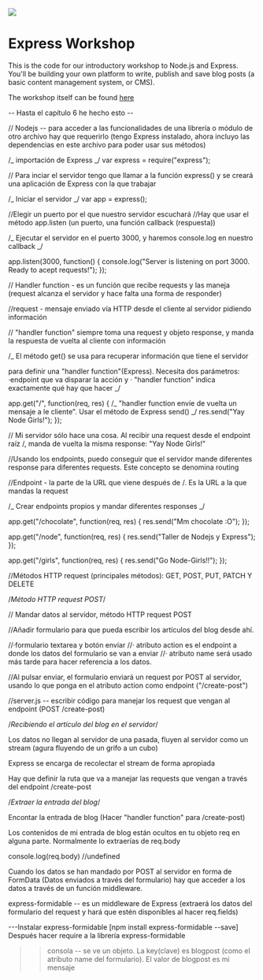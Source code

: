 <img src="https://github.com/node-girls/workshop-cms/blob/master/readme-images/logo.png?raw=true">

# Express Workshop

This is the code for our introductory workshop to Node.js and Express. You'll be building your own platform to write, publish and save blog posts (a basic content management system, or CMS).

The workshop itself can be found <a href="https://node-girls.gitbook.io/intro-to-express">here</a>

-- Hasta el capítulo 6 he hecho esto --

// Nodejs -- para acceder a las funcionalidades de una librería o módulo de otro archivo hay que requerirlo (tengo Express instalado, ahora incluyo las dependencias en este archivo para poder usar sus métodos)

/_ importación de Express _/
var express = require("express");

// Para inciar el servidor tengo que llamar a la función express() y se creará una aplicación de Express con la que trabajar

/_ Iniciar el servidor _/
var app = express();

//Elegir un puerto por el que nuestro servidor escuchará
//Hay que usar el método app.listen (un puerto, una función callback (respuesta))

/_ Ejecutar el servidor en el puerto 3000, y haremos console.log en nuestro callback _/

app.listen(3000, function() {
console.log("Server is listening on port 3000. Ready to acept requests!");
});

// Handler function - es un función que recibe requests y las maneja (request alcanza el servidor y hace falta una forma de responder)

//request - mensaje enviado vía HTTP desde el cliente al servidor pidiendo información

// "handler function" siempre toma una request y objeto response, y manda la respuesta de vuelta al cliente con información

/\_ El método get() se usa para recuperar información que tiene el servidor

para definir una "handler function"(Express).
Necesita dos parámetros: ·endpoint que va disparar la acción y · "handler function" indica exactamente qué hay que hacer \_/

app.get("/", function(req, res) {
/_ "handler function envíe de vuelta un mensaje a le cliente". Usar el método de Express send() _/
res.send("Yay Node Girls!");
});

// Mi servidor sólo hace una cosa. Al recibir una request desde el endpoint raíz /, manda de vuelta la misma response: "Yay Node Girls!"

//Usando los endpoints, puedo conseguir que el servidor mande diferentes response para diferentes requests. Este concepto se denomina routing

//Endpoint - la parte de la URL que viene después de /. Es la URL a la que mandas la request

/_ Crear endpoints propios y mandar diferentes responses _/

app.get("/chocolate", function(req, res) {
res.send("Mm chocolate :O");
});

app.get("/node", function(req, res) {
res.send("Taller de Nodejs y Express");
});

app.get("/girls", function(req, res) {
res.send("Go Node-Girls!!");
});

//Métodos HTTP request (principales métodos): GET, POST, PUT, PATCH Y DELETE

/_Método HTTP request POST_/

// Mandar datos al servidor, método HTTP request POST

//Añadir formulario para que pueda escribir los artículos del blog desde ahí.

//·formulario textarea y botón enviar
//· atributo action es el endpoint a donde los datos del formulario se van a enviar
//· atributo name será usado más tarde para hacer referencia a los datos.

//Al pulsar enviar, el formulario enviará un request por POST al servidor, usando lo que ponga en el atributo action como endpoint ("/create-post")

//server.js -- escribir código para manejar los request que vengan al endpoint (POST /create-post)

/_Recibiendo el artículo del blog en el servidor_/

Los datos no llegan al servidor de una pasada, fluyen al servidor como un stream (agura fluyendo de un grifo a un cubo)

Express se encarga de recolectar el stream de forma apropiada

Hay que definir la ruta que va a manejar las requests que vengan a través del endpoint /create-post

/_Extraer la entrada del blog_/

Encontar la entrada de blog (Hacer "handler function" para /create-post)

Los contenidos de mi entrada de blog están ocultos en tu objeto req en alguna parte. Normalmente lo extraerías de req.body

console.log(req.body) //undefined

Cuando los datos se han mandado por POST al servidor en forma de FormData (Datos enviados a través del formulario) hay que acceder a los datos a través de un función middleware.

express-formidable -- es un middleware de Express (extraerá los datos del formulario del request y hará que estén disponibles al hacer req.fields)

---Instalar express-formidable [npm install express-formidable --save] Después hacer require a la librería express-formidable

> > consola -- se ve un objeto. La key(clave) es blogpost (como el atributo name del formulario). El valor de blogpost es mi mensaje
